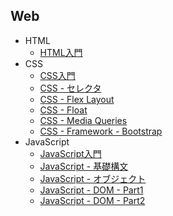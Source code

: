 ## Web

+ HTML
  + [HTML入門](01_html.md)
+ CSS
  + [CSS入門](02_css.md)
  + [CSS - セレクタ](04_css.md)
  + [CSS - Flex Layout](05_css.md)
  + [CSS - Float](06_css.md)
  + [CSS - Media Queries](07_css.md)
  + [CSS - Framework - Bootstrap](08_css.md)
+ JavaScript
  + [JavaScript入門](03_js.md)
  + [JavaScript - 基礎構文](09_js.md)
  + [JavaScript - オブジェクト](10_js.md)
  + [JavaScript - DOM - Part1](11_js.md)
  + [JavaScript - DOM - Part2](12_js.md)
